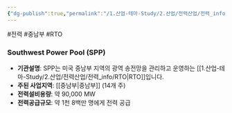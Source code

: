 ```yaml
---
{"dg-publish":true,"permalink":"/1.산업-테마-Study/2.산업/전력산업/전력_info/SPP/","created":"2024-11-20T21:02:29.245+09:00","updated":"2025-06-03T20:07:21.893+09:00"}
---
```


#전력 #중남부 #RTO


### Southwest Power Pool (SPP)

- **기관설명**: SPP는 미국 중남부 지역의 광역 송전망을 관리하고 운영하는 [[1.산업-테마-Study/2.산업/전력산업/전력_info/RTO\|RTO]]입니다.
- **주된 사업지역**: [[중남부\|중남부]] (14개 주)
- **전력설비용량**: 약 90,000 MW
- **전력공급규모**: 약 1천 8백만 명에게 전력 공급